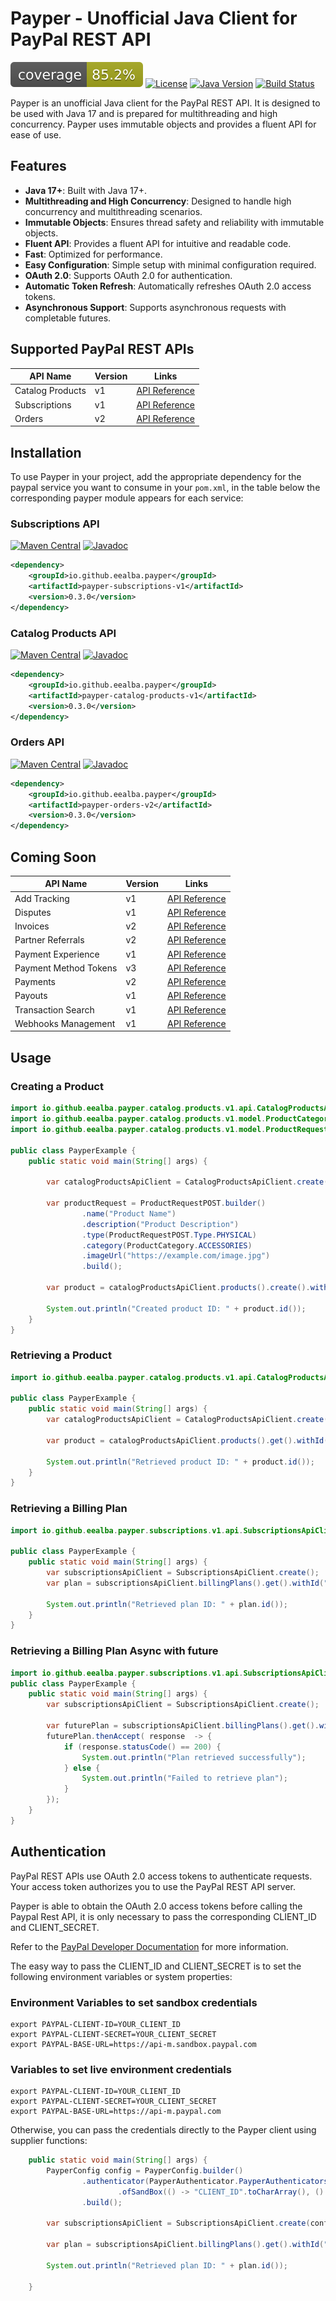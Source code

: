 # Payper - Unofficial Java Client for PayPal REST API
[![Coverage](.github/badges/jacoco.svg)](https://github.com/eealba/payper/actions/workflows/github_action.yaml)
[![License](https://img.shields.io/badge/License-Apache%202.0-green.svg)](https://opensource.org/licenses/Apache-2.0)
[![Java Version](https://img.shields.io/badge/Java-17%2B-brightgreen)](https://www.oracle.com/java/technologies/javase/jdk17-archive-downloads.html)
[![Build Status](https://github.com/eealba/payper/actions/workflows/github_action.yaml/badge.svg)](https://github.com/eealba/payper/actions)


Payper is an unofficial Java client for the PayPal REST API. It is designed to be used with Java 17 and is prepared 
for multithreading and high concurrency. Payper uses immutable objects and provides a fluent API for ease of use.

## Features

- **Java 17+**: Built with Java 17+.
- **Multithreading and High Concurrency**: Designed to handle high concurrency and multithreading scenarios.
- **Immutable Objects**: Ensures thread safety and reliability with immutable objects.
- **Fluent API**: Provides a fluent API for intuitive and readable code.
- **Fast**: Optimized for performance.
- **Easy Configuration**: Simple setup with minimal configuration required.
- **OAuth 2.0**: Supports OAuth 2.0 for authentication.
- **Automatic Token Refresh**: Automatically refreshes OAuth 2.0 access tokens.
- **Asynchronous Support**: Supports asynchronous requests with completable futures.

## Supported PayPal REST APIs

| API Name              | Version | Links                                                                       |
|-----------------------|---------|-----------------------------------------------------------------------------|
| Catalog Products      | v1      | [API Reference](https://developer.paypal.com/docs/api/catalog-products/v1/) |  
| Subscriptions         | v1      | [API Reference](https://developer.paypal.com/docs/api/subscriptions/v1/)    |
| Orders                | v2      | [API Reference](https://developer.paypal.com/docs/api/orders/v2/)           |

## Installation

To use Payper in your project, add the appropriate dependency for the paypal service you want to consume
in your `pom.xml`, in the table below the corresponding payper module appears for each service:


### Subscriptions API
[![Maven Central](https://img.shields.io/maven-central/v/io.github.eealba.payper/payper-subscriptions-v1.svg?label=Maven%20Central)](https://central.sonatype.com/artifact/io.github.eealba.payper/payper-subscriptions-v1)
[![Javadoc](https://javadoc.io/badge2/io.github.eealba.payper/payper-subscriptions-v1/javadoc.io.svg)](https://javadoc.io/doc/io.github.eealba.payper/payper-subscriptions-v1)

```xml
<dependency>
    <groupId>io.github.eealba.payper</groupId>
    <artifactId>payper-subscriptions-v1</artifactId>
    <version>0.3.0</version>
</dependency>
```
### Catalog Products API
[![Maven Central](https://img.shields.io/maven-central/v/io.github.eealba.payper/payper-catalog-products-v1.svg?label=Maven%20Central)](https://central.sonatype.com/artifact/io.github.eealba.payper/payper-catalog-products-v1)
[![Javadoc](https://javadoc.io/badge2/io.github.eealba.payper/payper-catalog-products-v1/javadoc.io.svg)](https://javadoc.io/doc/io.github.eealba.payper/payper-catalog-products-v1)
```xml
<dependency>
    <groupId>io.github.eealba.payper</groupId>
    <artifactId>payper-catalog-products-v1</artifactId>
    <version>0.3.0</version>
</dependency>
```

### Orders API
[![Maven Central](https://img.shields.io/maven-central/v/io.github.eealba.payper/payper-orders-v2.svg?label=Maven%20Central)](https://central.sonatype.com/artifact/io.github.eealba.payper/payper-orders-v2)
[![Javadoc](https://javadoc.io/badge2/io.github.eealba.payper/payper-orders-v2/javadoc.io.svg)](https://javadoc.io/doc/io.github.eealba.payper/payper-orders-v2)
```xml
<dependency>
    <groupId>io.github.eealba.payper</groupId>
    <artifactId>payper-orders-v2</artifactId>
    <version>0.3.0</version>
</dependency>
```




## Coming Soon
| API Name              | Version | Links                                                                                  |
|-----------------------|---------|----------------------------------------------------------------------------------------|
| Add Tracking          | v1      | [API Reference](https://developer.paypal.com/docs/api/tracking/v1/)                    |
| Disputes              | v1      | [API Reference](https://developer.paypal.com/docs/api/customer-disputes/v1/)           |
| Invoices              | v2      | [API Reference](https://developer.paypal.com/docs/api/invoicing/v2/)                   |
| Partner Referrals     | v2      | [API Reference](https://developer.paypal.com/docs/api/partner-referrals/v2/)           |
| Payment Experience    | v1      | [API Reference](https://developer.paypal.com/docs/api/payment-experience/v1/)          |
| Payment Method Tokens | v3      | [API Reference](https://developer.paypal.com/docs/api/payment-tokens/v3/)              |
| Payments              | v2      | [API Reference](https://developer.paypal.com/docs/api/payments/v2/)                    |
| Payouts               | v1      | [API Reference](https://developer.paypal.com/docs/api/payments.payouts-batch/v1/)      |
| Transaction Search    | v1      | [API Reference](https://developer.paypal.com/docs/api/transaction-search/v1/)          |
| Webhooks Management   | v1      | [API Reference](https://developer.paypal.com/docs/api/webhooks/v1/)                    |

## Usage

### Creating a Product

```java
import io.github.eealba.payper.catalog.products.v1.api.CatalogProductsApiClient;
import io.github.eealba.payper.catalog.products.v1.model.ProductCategory;
import io.github.eealba.payper.catalog.products.v1.model.ProductRequestPOST;

public class PayperExample {
    public static void main(String[] args) {

        var catalogProductsApiClient = CatalogProductsApiClient.create();

        var productRequest = ProductRequestPOST.builder()
                .name("Product Name")
                .description("Product Description")
                .type(ProductRequestPOST.Type.PHYSICAL)
                .category(ProductCategory.ACCESSORIES)
                .imageUrl("https://example.com/image.jpg")
                .build();

        var product = catalogProductsApiClient.products().create().withBody(productRequest).retrieve().toEntity();

        System.out.println("Created product ID: " + product.id());
    }
}
```

### Retrieving a Product

```java
import io.github.eealba.payper.catalog.products.v1.api.CatalogProductsApiClient;

public class PayperExample {
    public static void main(String[] args) {
        var catalogProductsApiClient = CatalogProductsApiClient.create();
        
        var product = catalogProductsApiClient.products().get().withId("1").retrieve().toEntity();

        System.out.println("Retrieved product ID: " + product.id());
    }
}
```


### Retrieving a Billing Plan

```java
import io.github.eealba.payper.subscriptions.v1.api.SubscriptionsApiClient;

public class PayperExample {
    public static void main(String[] args) {
        var subscriptionsApiClient = SubscriptionsApiClient.create();
        var plan = subscriptionsApiClient.billingPlans().get().withId("1").retrieve().toEntity();

        System.out.println("Retrieved plan ID: " + plan.id());
    }
}
```
### Retrieving a Billing Plan Async with future

```java
import io.github.eealba.payper.subscriptions.v1.api.SubscriptionsApiClient;
public class PayperExample {
    public static void main(String[] args) {
        var subscriptionsApiClient = SubscriptionsApiClient.create();
        
        var futurePlan = subscriptionsApiClient.billingPlans().get().withId("1").retrieve().toFuture();
        futurePlan.thenAccept( response  -> {
            if (response.statusCode() == 200) {
                System.out.println("Plan retrieved successfully");
            } else {
                System.out.println("Failed to retrieve plan");
            }
        });
    }
}
```



## Authentication

PayPal REST APIs use OAuth 2.0 access tokens to authenticate requests. Your access token authorizes you
to use the PayPal REST API server.

Payper is able to obtain the OAuth 2.0 access tokens before calling the Paypal Rest API, it is only necessary
to pass the corresponding CLIENT_ID and CLIENT_SECRET.

Refer to the [PayPal Developer Documentation](https://developer.paypal.com/api/rest/authentication/) for more information.

The easy way to pass the CLIENT_ID and CLIENT_SECRET is to set the following environment variables or system properties:

### Environment Variables to set sandbox credentials
```shell
export PAYPAL-CLIENT-ID=YOUR_CLIENT_ID
export PAYPAL-CLIENT-SECRET=YOUR_CLIENT_SECRET
export PAYPAL-BASE-URL=https://api-m.sandbox.paypal.com 
```

### Variables to set live environment credentials
```shell
export PAYPAL-CLIENT-ID=YOUR_CLIENT_ID
export PAYPAL-CLIENT-SECRET=YOUR_CLIENT_SECRET
export PAYPAL-BASE-URL=https://api-m.paypal.com 
```

Otherwise, you can pass the credentials directly to the Payper client using supplier functions:

```java
    public static void main(String[] args) {
        PayperConfig config = PayperConfig.builder()
                .authenticator(PayperAuthenticator.PayperAuthenticators
                        .ofSandBox(() -> "CLIENT_ID".toCharArray(), () -> "CLIENT_SECRET".toCharArray()))
                .build();
        
        var subscriptionsApiClient = SubscriptionsApiClient.create(config);

        var plan = subscriptionsApiClient.billingPlans().get().withId("1").retrieve().toEntity();

        System.out.println("Retrieved plan ID: " + plan.id());

    }
```


